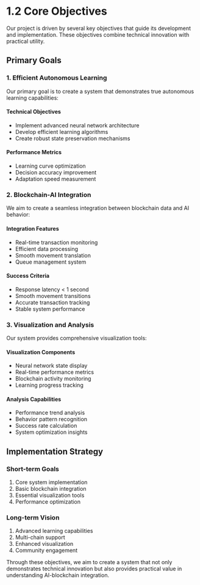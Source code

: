 # 1.2 Core Objectives

Our project is driven by several key objectives that guide its development and implementation. These objectives combine technical innovation with practical utility.

## Primary Goals

### 1. Efficient Autonomous Learning
Our primary goal is to create a system that demonstrates true autonomous learning capabilities:

#### Technical Objectives
- Implement advanced neural network architecture
- Develop efficient learning algorithms
- Create robust state preservation mechanisms

#### Performance Metrics
- Learning curve optimization
- Decision accuracy improvement
- Adaptation speed measurement

### 2. Blockchain-AI Integration
We aim to create a seamless integration between blockchain data and AI behavior:

#### Integration Features
- Real-time transaction monitoring
- Efficient data processing
- Smooth movement translation
- Queue management system

#### Success Criteria
- Response latency < 1 second
- Smooth movement transitions
- Accurate transaction tracking
- Stable system performance

### 3. Visualization and Analysis
Our system provides comprehensive visualization tools:

#### Visualization Components
- Neural network state display
- Real-time performance metrics
- Blockchain activity monitoring
- Learning progress tracking

#### Analysis Capabilities
- Performance trend analysis
- Behavior pattern recognition
- Success rate calculation
- System optimization insights

## Implementation Strategy

### Short-term Goals
1. Core system implementation
2. Basic blockchain integration
3. Essential visualization tools
4. Performance optimization

### Long-term Vision
1. Advanced learning capabilities
2. Multi-chain support
3. Enhanced visualization
4. Community engagement

Through these objectives, we aim to create a system that not only demonstrates technical innovation but also provides practical value in understanding AI-blockchain integration. 